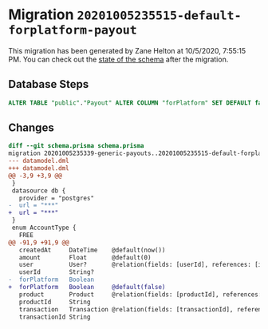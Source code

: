 # Migration `20201005235515-default-forplatform-payout`

This migration has been generated by Zane Helton at 10/5/2020, 7:55:15 PM.
You can check out the [state of the schema](./schema.prisma) after the migration.

## Database Steps

```sql
ALTER TABLE "public"."Payout" ALTER COLUMN "forPlatform" SET DEFAULT false
```

## Changes

```diff
diff --git schema.prisma schema.prisma
migration 20201005235339-generic-payouts..20201005235515-default-forplatform-payout
--- datamodel.dml
+++ datamodel.dml
@@ -3,9 +3,9 @@
 }
 datasource db {
   provider = "postgres"
-  url = "***"
+  url = "***"
 }
 enum AccountType {
   FREE
@@ -91,9 +91,9 @@
   createdAt     DateTime    @default(now())
   amount        Float       @default(0)
   user          User?       @relation(fields: [userId], references: [id])
   userId        String?
-  forPlatform   Boolean
+  forPlatform   Boolean     @default(false)
   product       Product     @relation(fields: [productId], references: [id])
   productId     String
   transaction   Transaction @relation(fields: [transactionId], references: [id])
   transactionId String
```


